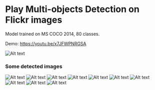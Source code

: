 # Play Multi-objects Detection on Flickr images
Model trained on MS COCO 2014, 80 classes. <br>

Demo: https://youtu.be/x7JFWPNRGSA

![Alt text](detected_images/street.png "Lifestyle on street")


### Some detected images
![Alt text](detected_images/street_cosplay.jpg)
![Alt text](detected_images/5548801386_4bcf5ac059.jpg)
![Alt text](detected_images/26551423917_eabe93fe24.jpg)
![Alt text](detected_images/26554213197_a30cf2c799.jpg)
![Alt text](detected_images/27552936038_5a4a5e4fbf.jpg)
![Alt text](detected_images/27553804538_826967c8da.jpg)
![Alt text](detected_images/35193719635_3f2a04743f.jpg)
![Alt text](detected_images/27552318278_90320e32df.jpg)
![Alt text](detected_images/41422439001_5988882f3b.jpg)
![Alt text](detected_images/39609942600_702248c371.jpg)

